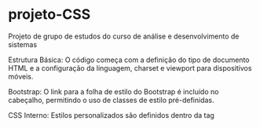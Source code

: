 # projeto-CSS
Projeto de grupo de estudos do curso de análise e desenvolvimento de sistemas  

Estrutura Básica: O código começa com a definição do tipo de documento HTML e a configuração da linguagem, charset e viewport para dispositivos móveis.

Bootstrap: O link para a folha de estilo do Bootstrap é incluído no cabeçalho, permitindo o uso de classes de estilo pré-definidas.

CSS Interno: Estilos personalizados são definidos dentro da tag <style> para ajustar a aparência de elementos como body, h1, p, botões e tabelas.

Conteúdo: O corpo da página contém um cabeçalho, três seções (introdução, tabela de dados e um formulário) e um rodapé.

Tabela e Formulário: A tabela usa classes do Bootstrap para uma aparência consistente e um formulário simples é apresentado com campos de entrada.

Interatividade: Um botão estilizado muda de cor quando o mouse passa sobre ele, demonstrando a interatividade simples do CSS.
